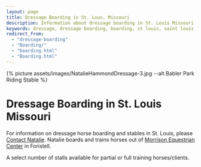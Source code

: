 ```yaml
---
layout: page
title: Dressage Boarding in St. Lous, Missouri
description: Information about dressage boarding in St. Louis Missouri and its surrounding areas
keywords: dressage, dressage boarding, boarding, st louis, saint louis, equestrian, horse
redirect_from: 
  - "dressage-boarding"
  - "Boarding/"
  - "boarding.html"
  - "Boarding.html"
---
```


{% picture assets/images/NatalieHammondDressage-3.jpg --alt Babler Park Riding Stable %}

# Dressage Boarding in St. Louis Missouri

For information on dressage horse boarding and stables in St. Louis, please [Contact Natalie](/contact). Natalie boards and trains horses out of [Morrison Equestrian Center](https://morrisonequestriancenter.com) in Foristell. 

A select number of stalls available for partial or full training horses/clients.
